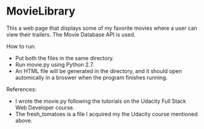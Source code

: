 # MovieLibrary
This a web page that displays some of my favorite movies where a user can view their trailers. The Movie Database API is used.

How to run:
- Put both the files in the same directory.
- Run movie.py using Python 2.7.
- An HTML file will be generated in the directory, and it should open automically in a broswer when the program finishes running.

References:
 - I wrote the movie.py following the tutorials on the Udacity Full Stack Web Developer course.
 - The fresh_tomatoes is a file I acquired my the Udacity course mentioned above.
